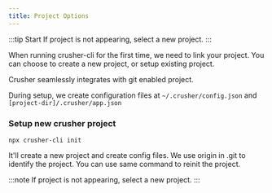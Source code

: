 ```yaml
---
title: Project Options
---
```


<head>
  <title>Basic usage | Maintain a Global Configuration File</title>
  <meta name="description" content="Crusher.dev" />
</head>

:::tip Start
If project is not appearing, select a new project.
:::

When running crusher-cli for the first time, we need to link your project. You can choose to create a new project, or setup existing project.

Crusher seamlessly integrates with git enabled project.

During setup, we create configuration files at `~/.crusher/config.json` and `[project-dir]/.crusher/app.json`

### Setup new crusher project

```shell
npx crusher-cli init
```

It'll create a new project and create config files. We use origin in .git to identify the project. You can use same command to reinit the project.

:::note
If project is not appearing, select a new project.
:::
